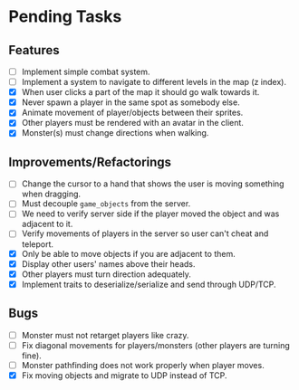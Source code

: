 # Pending Tasks

## Features

- [ ] Implement simple combat system.
- [ ] Implement a system to navigate to different levels in the map (z index).
- [x] When user clicks a part of the map it should go walk towards it.
- [x] Never spawn a player in the same spot as somebody else.
- [x] Animate movement of player/objects between their sprites.
- [x] Other players must be rendered with an avatar in the client.
- [x] Monster(s) must change directions when walking.

## Improvements/Refactorings

- [ ] Change the cursor to a hand that shows the user is moving something when dragging.
- [ ] Must decouple `game_objects` from the server.
- [ ] We need to verify server side if the player moved the object and was adjacent to it.
- [ ] Verify movements of players in the server so user can't cheat and teleport.
- [x] Only be able to move objects if you are adjacent to them.
- [x] Display other users' names above their heads.
- [x] Other players must turn direction adequately.
- [x] Implement traits to deserialize/serialize and send through UDP/TCP.

## Bugs

- [ ] Monster must not retarget players like crazy.
- [ ] Fix diagonal movements for players/monsters (other players are turning fine).
- [ ] Monster pathfinding does not work properly when player moves.
- [x] Fix moving objects and migrate to UDP instead of TCP.
